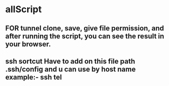 # allScript

## FOR tunnel clone, save, give file permission, and after running the script, you can see the result in your browser.
## ssh sortcut Have to add on this file path .ssh/config and u can use by host name example:- ssh tel
